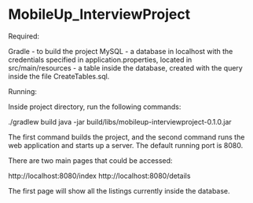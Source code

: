 # MobileUp_InterviewProject

Required:

  Gradle  - to build the project
  MySQL   - a database in localhost with the credentials specified in application.properties, located in src/main/resources
          - a table inside the database, created with the query inside the file CreateTables.sql.

Running:

  Inside project directory, run the following commands:
  
  ./gradlew build
  java -jar build/libs/mobileup-interviewproject-0.1.0.jar

  The first command builds the project, and the second command runs the web application and starts up a server.
  The default running port is 8080.

  There are two main pages that could be accessed:
  
  http://localhost:8080/index
  http://localhost:8080/details
  
  The first page will show all the listings currently inside the database.
